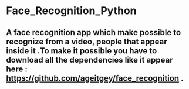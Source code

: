 # Face_Recognition_Python
## A face recognition app which make possible to recognize from a video, people that appear inside it .To make it possible you have to download all the dependencies like it appear here : https://github.com/ageitgey/face_recognition .
